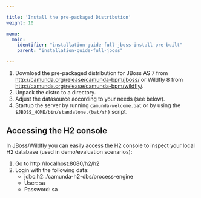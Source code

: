 ```yaml
---

title: 'Install the pre-packaged Distribution'
weight: 10

menu:
  main:
    identifier: "installation-guide-full-jboss-install-pre-built"
    parent: "installation-guide-full-jboss"

---
```



1. Download the pre-packaged distribution for JBoss AS 7 from http://camunda.org/release/camunda-bpm/jboss/ or Wildfly 8 from http://camunda.org/release/camunda-bpm/wildfly/.
2. Unpack the distro to a directory.
3. Adjust the datasource according to your needs (see below).
4. Startup the server by running `camunda-welcome.bat` or by using the `$JBOSS_HOME/bin/standalone.{bat/sh}` script.


## Accessing the H2 console

In JBoss/Wildfly you can easily access the H2 console to inspect your local H2 database (used in demo/evaluation scenarios):

1.  Go to http://localhost:8080/h2/h2
2.  Login with the following data:
    *   jdbc:h2:./camunda-h2-dbs/process-engine
    *   User: sa
    *   Password: sa